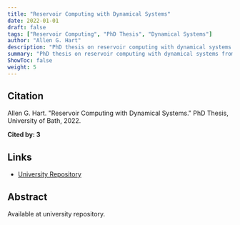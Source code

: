```yaml
---
title: "Reservoir Computing with Dynamical Systems"
date: 2022-01-01
draft: false
tags: ["Reservoir Computing", "PhD Thesis", "Dynamical Systems"]
author: "Allen G. Hart"
description: "PhD thesis on reservoir computing with dynamical systems from the University of Bath."
summary: "PhD thesis on reservoir computing with dynamical systems from the University of Bath. Cited by 3."
ShowToc: false
weight: 5
---
```


## Citation

Allen G. Hart. "Reservoir Computing with Dynamical Systems." PhD Thesis, University of Bath, 2022.

**Cited by: 3**

## Links

- [University Repository](https://researchportal.bath.ac.uk/)

## Abstract

Available at university repository.
